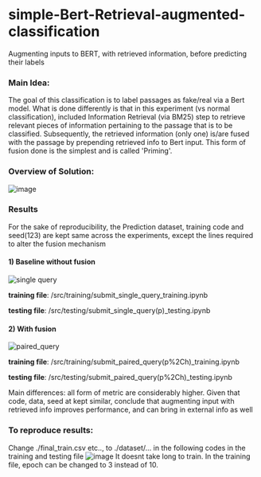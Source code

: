 # simple-Bert-Retrieval-augmented-classification
Augmenting inputs to BERT, with retrieved information, before predicting their labels

### Main Idea:
The goal of this classification is to label passages as fake/real via a Bert model.
What is done differently is that in this experiment (vs normal classification), included Information Retrieval (via BM25) step to retrieve relevant pieces of information pertaining to the passage that is to be classified.
Subsequently, the retrieved information (only one) is/are fused with the passage by prepending retrieved info to Bert input.
This form of fusion done is the simplest and is called 'Priming'.


### Overview of Solution:
![image](https://user-images.githubusercontent.com/54625060/170184988-c058e8ba-687c-40e4-9515-2f32c5881012.png)


### Results
For the sake of reproducibility, the Prediction dataset, training code and seed(123) are kept same across the experiments, except the lines required to alter the fusion mechanism 
#### 1) Baseline without fusion
![single query](https://user-images.githubusercontent.com/54625060/170483673-9fcb49da-2ce5-4453-b33e-fdb63479a454.jpg)

<b>training file</b>: /src/training/submit_single_query_training.ipynb

<b>testing file</b>: /src/testing/submit_single_query(p)_testing.ipynb


#### 2) With fusion
![paired_query](https://user-images.githubusercontent.com/54625060/170483836-9fb4bd50-72db-4bdf-9dcb-b808f0c9340e.jpg)

<b>training file</b>: /src/training/submit_paired_query(p%2Ch)_training.ipynb

<b>testing file</b>: /src/testing/submit_paired_query(p%2Ch)_testing.ipynb

Main differences: all form of metric are considerably higher.
Given that code, data, seed at kept similar, conclude that augmenting input with retrieved info improves performance, and can bring in external info as well


### To reproduce results:
Change ./final_train.csv etc.., to ./dataset/... in the following codes in the training and testing file
![image](https://user-images.githubusercontent.com/54625060/170484339-21d1db66-19d9-4126-8bb3-5a2f8b684b7b.png)
It doesnt take long to train. In the training file, epoch can be changed to 3 instead of 10.
